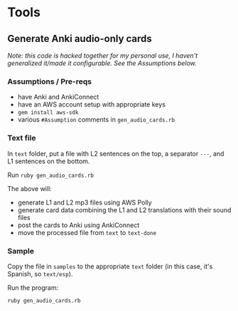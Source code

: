 # Tools

## Generate Anki audio-only cards

_Note: this code is hacked together for my personal use, I haven't generalized it/made it configurable.  See the Assumptions below._

### Assumptions / Pre-reqs

* have Anki and AnkiConnect
* have an AWS account setup with appropriate keys
* `gem install aws-sdk`
* various `#Assumption` comments in `gen_audio_cards.rb`

### Text file

In `text` folder, put a file with L2 sentences on the top, a separator `---`, and L1 sentences on the bottom.

Run `ruby gen_audio_cards.rb`

The above will:

* generate L1 and L2 mp3 files using AWS Polly
* generate card data combining the L1 and L2 translations with their sound files
* post the cards to Anki using AnkiConnect
* move the processed file from `text` to `text-done`

### Sample

Copy the file in `samples` to the appropriate `text` folder (in this case, it's Spanish, so `text/esp`).

Run the program:

```
ruby gen_audio_cards.rb
```